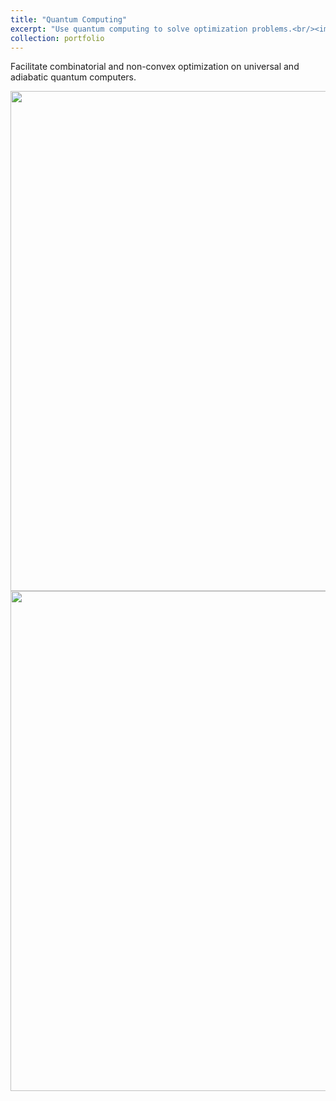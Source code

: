 ```yaml
---
title: "Quantum Computing"
excerpt: "Use quantum computing to solve optimization problems.<br/><img src='/images/portfolio_qc.png' width='600'>"
collection: portfolio
---
```


Facilitate combinatorial and non-convex optimization on universal and adiabatic quantum computers.


<img src='../../images/portfolio_qc1.png' width='800'>

<img src='../../images/portfolio_qc2.png' width='800'>